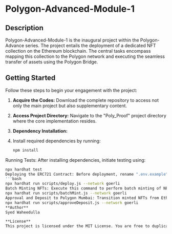 # Polygon-Advanced-Module-1

## Description

Polygon-Advanced-Module-1 is the inaugural project within the Polygon-Advance series. The project entails the deployment of a dedicated NFT collection on the Ethereum blockchain. The central tasks encompass mapping this collection to the Polygon network and executing the seamless transfer of assets using the Polygon Bridge.

## Getting Started

Follow these steps to begin your engagement with the project:

1. **Acquire the Codes:** Download the complete repository to access not only the main project but also supplementary content.

2. **Access Project Directory:** Navigate to the "Poly_Proof" project directory where the core implementation resides.

3. **Dependency Installation:**
4. Install required dependencies by running:
   ```bash
   npm install
Running Tests: After installing dependencies, initiate testing using:
   ```bash
   npx hardhat test
Deploying the ERC721 Contract: Before deployment, rename ".env.example" to ".env" and add your wallet's private key as: PRIVATE_KEY='your wallet private key'. Deploy the ERC721 contract to the Goerli Ethereum Testnet:
  '''bash
npx hardhat run scripts/deploy.js --network goerli
Batch Minting NFTs: Execute this command to perform batch minting of NFTs with the deployed ERC721 contract:
npx hardhat run scripts/batchMint.js --network goerli
Approval and Deposit to Polygon Mumbai: Transition minted NFTs from Ethereum to Polygon Mumbai network by running:
npx hardhat run scripts/approveDeposit.js --network goerli
**Author**
Syed Waheedulla

**License**
This project is licensed under the MIT License. You are free to duplicate and adapt the project for your needs.




  
